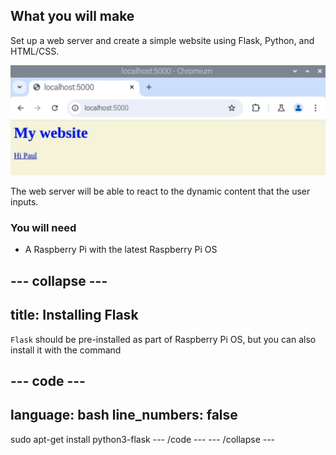 ## What you will make

Set up a web server and create a simple website using Flask, Python, and HTML/CSS.

![A web browser open on a page with blue text on a beige background. The text says 'My website' and has a link to 'Hi Paul'.](images/flask-app-link.png)

The web server will be able to react to the dynamic content that the user inputs.


### You will need

- A Raspberry Pi with the latest Raspberry Pi OS 


--- collapse ---
---
title: Installing Flask
---

`Flask` should be pre-installed as part of Raspberry Pi OS, but you can also install it with the command

--- code ---
---
language: bash
line_numbers: false
---
sudo apt-get install python3-flask
--- /code ---
--- /collapse ---